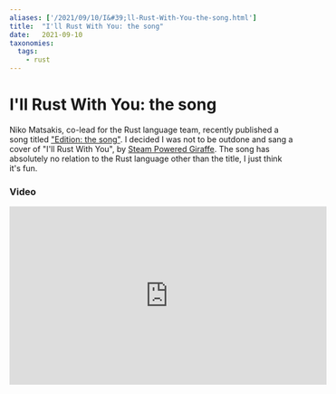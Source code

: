 ```yaml
---
aliases: ['/2021/09/10/I&#39;ll-Rust-With-You-the-song.html']
title:	"I'll Rust With You: the song"
date:	2021-09-10
taxonomies:
  tags:
    - rust
---
```


# I'll Rust With You: the song

Niko Matsakis, co-lead for the Rust language team, recently published a song titled ["Edition: the
song"][edition-song]. I decided I was not to be outdone and sang a cover of "I'll Rust With You", by
[Steam Powered Giraffe][spg]. The song has absolutely no relation to the Rust language other than
the title, I just think it's fun.

### Video

<iframe width="560" height="315" src="https://www.youtube.com/embed/chqv-MY1PGQ" title="YouTube video player" frameborder="0" allow="accelerometer; autoplay; clipboard-write; encrypted-media; gyroscope; picture-in-picture" allowfullscreen=""></iframe>

[edition-song]: https://smallcultfollowing.com/babysteps/blog/2021/05/26/edition-the-song/
[spg]: https://steampoweredgiraffe.com/
